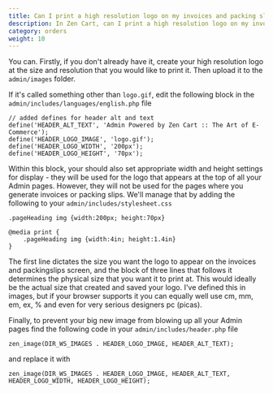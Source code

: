 ```yaml
---
title: Can I print a high resolution logo on my invoices and packing slips?
description: In Zen Cart, can I print a high resolution logo on my invoices and packing slips?
category: orders
weight: 10
---
```


You can. Firstly, if you don't already have it, create your high resolution logo at the size and resolution that you would like to print it. Then upload it to the `admin/images` folder.

If it's called something other than `logo.gif`, edit the following block in the `admin/includes/languages/english.php` file

```
// added defines for header alt and text
define('HEADER_ALT_TEXT', 'Admin Powered by Zen Cart :: The Art of E-Commerce');
define('HEADER_LOGO_IMAGE', 'logo.gif');
define('HEADER_LOGO_WIDTH', '200px');
define('HEADER_LOGO_HEIGHT', '70px');
```

Within this block, your should also set appropriate width and height settings for display - they will be used for the logo that appears at the top of all your Admin pages. However, they will not be used for the pages where you generate invoices or packing slips. We'll manage that by adding the following to your `admin/includes/stylesheet.css`

```
.pageHeading img {width:200px; height:70px}

@media print {
    .pageHeading img {width:4in; height:1.4in}
}
```

The first line dictates the size you want the logo to appear on the invoices and packingslips screen, and the block of three lines that follows it determines the physical size that you want it to print at. This would ideally be the actual size that created and saved your logo. I've defined this in images, but if your browser supports it you can equally well use cm, mm, em, ex, % and even for very serious designers pc (picas).

Finally,  to prevent your big new image from blowing up all your Admin pages find the following code in your `admin/includes/header.php` file

```
zen_image(DIR_WS_IMAGES . HEADER_LOGO_IMAGE, HEADER_ALT_TEXT); 
```

and replace it with

```
zen_image(DIR_WS_IMAGES . HEADER_LOGO_IMAGE, HEADER_ALT_TEXT, HEADER_LOGO_WIDTH, HEADER_LOGO_HEIGHT);
```
